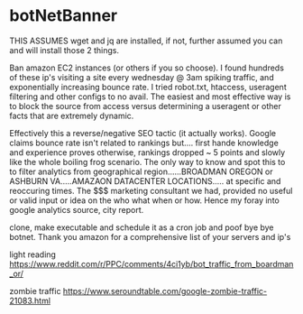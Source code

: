 # botNetBanner
THIS ASSUMES wget and jq are installed, if not, further assumed you can and will install those 2 things. 

Ban amazon EC2 instances (or others if you so choose). I found hundreds of these ip's visiting a site every wednesday @ 3am spiking traffic, and exponentially increasing bounce rate. I tried robot.txt, htaccess, useragent filtering and other configs to no avail. The easiest and most effective way is to block the source from access versus determining a useragent or other facts that are extremely dynamic. 

Effectively this a reverse/negative SEO tactic (it actually works). Google claims bounce rate isn't related to rankings but.... first hande knowledge and experience proves otherwise, rankings dropped ~ 5 points and slowly like the whole boiling frog scenario. The only way to know and spot this to to filter analytics from geographical region......BROADMAN OREGON or ASHBURN VA.....AMAZAON DATACENTER LOCATIONS..... at specific and reoccuring times. The $$$ marketing consultant we had, provided no useful or valid input or idea on the who what when or how. Hence my foray into google analytics source, city report. 

clone, make executable and schedule it as a cron job and poof bye bye botnet. Thank you amazon for a comprehensive list of your servers and ip's 

light reading
https://www.reddit.com/r/PPC/comments/4ci1yb/bot_traffic_from_boardman_or/

zombie traffic
https://www.seroundtable.com/google-zombie-traffic-21083.html
